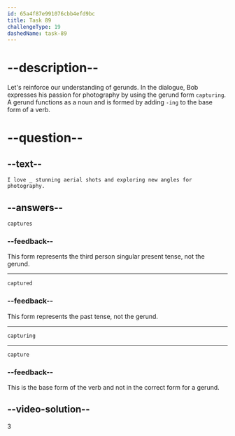 ```yaml
---
id: 65a4f87e991076cbb4efd9bc
title: Task 89
challengeType: 19
dashedName: task-89
---
```


# --description--

Let's reinforce our understanding of gerunds. In the dialogue, Bob expresses his passion for photography by using the gerund form `capturing`. A gerund functions as a noun and is formed by adding `-ing` to the base form of a verb.

# --question--

## --text--

`I love _ stunning aerial shots and exploring new angles for photography.`

## --answers--

`captures`

### --feedback--

This form represents the third person singular present tense, not the gerund.

---

`captured`

### --feedback--

This form represents the past tense, not the gerund.

---

`capturing`

---

`capture`

### --feedback--

This is the base form of the verb and not in the correct form for a gerund.

## --video-solution--

3
